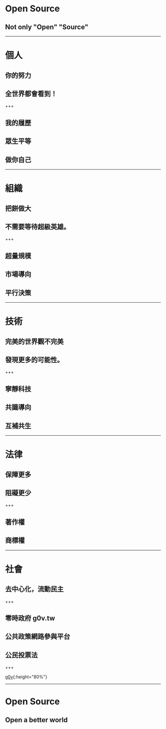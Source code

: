 # Open Source
## Not only "Open" "Source"

---

# 個人
## 你的努力
## 全世界都會看到！

+++

## 我的履歷
## 眾生平等
## 做你自己

---

# 組織
## 把餅做大
## 不需要等待超級英雄。

+++

## 超量規模
## 市場導向
## 平行決策

---

# 技術
## 完美的世界觀不完美
## 發現更多的可能性。

+++

## 寧靜科技
## 共識導向
## 互補共生

---

# 法律
## 保障更多
## 阻礙更少

+++

## 著作權
## 商標權

---

# 社會
## 去中心化，流動民主

+++

## 零時政府 g0v.tw
## 公共政策網路參與平台
## 公民投票法

+++

[g0v](http://g0v.tw/imgs/g0v-about.png){:height="80%"}

---

# Open Source
## Open a better world
